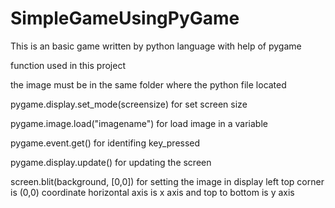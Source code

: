 # SimpleGameUsingPyGame

This is an basic game written by python language with help of pygame

function used in this project


the image must be in the same folder where the python file located


pygame.display.set_mode(screensize) for set screen size

pygame.image.load("imagename") for load image in a variable

pygame.event.get() for identifing key_pressed

pygame.display.update()  for updating the screen


screen.blit(background, [0,0]) for setting the image in display
  left top corner is (0,0) coordinate
  horizontal axis is x axis
  and top to bottom is y axis
 
 

